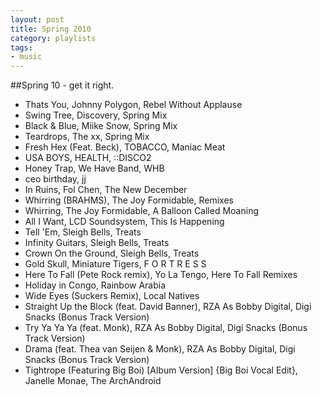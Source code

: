 ```yaml
---
layout: post
title: Spring 2010
category: playlists
tags:
- music
---
```

##Spring 10 - get it right.

* Thats You, Johnny Polygon, Rebel Without Applause
* Swing Tree, Discovery, Spring Mix
* Black &#38; Blue, Miike Snow, Spring Mix
* Teardrops, The xx, Spring Mix
* Fresh Hex (Feat. Beck), TOBACCO, Maniac Meat
* USA BOYS, HEALTH, ::DISCO2
* Honey Trap, We Have Band, WHB
* ceo birthday, jj
* In Ruins, Fol Chen, The New December
* Whirring (BRAHMS), The Joy Formidable, Remixes
* Whirring, The Joy Formidable, A Balloon Called Moaning
* All I Want, LCD Soundsystem, This Is Happening
* Tell 'Em, Sleigh Bells, Treats
* Infinity Guitars, Sleigh Bells, Treats
* Crown On the Ground, Sleigh Bells, Treats
* Gold Skull, Miniature Tigers, F O R T R E S S
* Here To Fall (Pete Rock remix), Yo La Tengo, Here To Fall Remixes
* Holiday in Congo, Rainbow Arabia
* Wide Eyes (Suckers Remix), Local Natives
* Straight Up the Block (feat. David Banner), RZA As Bobby Digital, Digi Snacks (Bonus Track Version)
* Try Ya Ya Ya (feat. Monk), RZA As Bobby Digital, Digi Snacks (Bonus Track Version)
* Drama (feat. Thea van Seijen &#38; Monk), RZA As Bobby Digital, Digi Snacks (Bonus Track Version)
* Tightrope (Featuring Big Boi) [Album Version] {Big Boi Vocal Edit}, Janelle Monae, The ArchAndroid